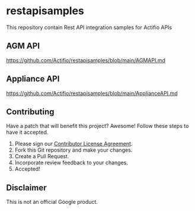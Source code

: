 # restapisamples
This repository contain Rest API integration samples for Actifio APIs

## AGM API 

https://github.com/Actifio/restapisamples/blob/main/AGMAPI.md

## Appliance API  

https://github.com/Actifio/restapisamples/blob/main/ApplianceAPI.md

## Contributing

Have a patch that will benefit this project? Awesome! Follow these steps to have
it accepted.

1.  Please sign our [Contributor License Agreement](CONTRIB.md).
1.  Fork this Git repository and make your changes.
1.  Create a Pull Request.
1.  Incorporate review feedback to your changes.
1.  Accepted!

## Disclaimer
This is not an official Google product.
